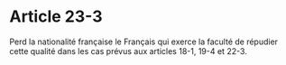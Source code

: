 # Article 23-3

Perd la nationalité française le Français qui exerce la faculté de répudier cette qualité dans les cas prévus aux articles 18-1, 19-4 et 22-3.
